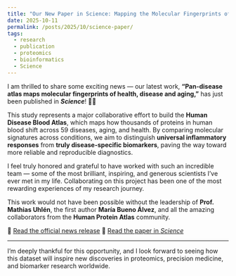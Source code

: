 ```yaml
---
title: "Our New Paper in Science: Mapping the Molecular Fingerprints of Human Diseases"
date: 2025-10-11
permalink: /posts/2025/10/science-paper/
tags:
  - research
  - publication
  - proteomics
  - bioinformatics
  - Science
---
```


I am thrilled to share some exciting news — our latest work, **“Pan-disease atlas maps molecular fingerprints of health, disease and aging,”** has just been published in ***Science***! 🧬✨  

This study represents a major collaborative effort to build the **Human Disease Blood Atlas**, which maps how thousands of proteins in human blood shift across 59 diseases, aging, and health. By comparing molecular signatures across conditions, we aim to distinguish **universal inflammatory responses** from **truly disease-specific biomarkers**, paving the way toward more reliable and reproducible diagnostics.  

I feel truly honored and grateful to have worked with such an incredible team — some of the most brilliant, inspiring, and generous scientists I’ve ever met in my life. Collaborating on this project has been one of the most rewarding experiences of my research journey.  

This work would not have been possible without the leadership of **Prof. Mathias Uhlén**, the first author **María Bueno Álvez**, and all the amazing collaborators from the **Human Protein Atlas** community.  

🔗 [Read the official news release](https://www.proteinatlas.org/news/2025-10-09/pan-disease-atlas-maps-molecular-fingerprints-of-health-disease-and-aging) 
📖 [Read the paper in *Science*](https://www.science.org/doi/10.1126/science.adx2678) 

---

I’m deeply thankful for this opportunity, and I look forward to seeing how this dataset will inspire new discoveries in proteomics, precision medicine, and biomarker research worldwide.  
